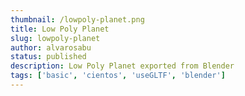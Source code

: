 ```yaml
---
thumbnail: /lowpoly-planet.png
title: Low Poly Planet
slug: lowpoly-planet
author: alvarosabu
status: published
description: Low Poly Planet exported from Blender
tags: ['basic', 'cientos', 'useGLTF', 'blender']
---
```


<LowpolyPlanet />
